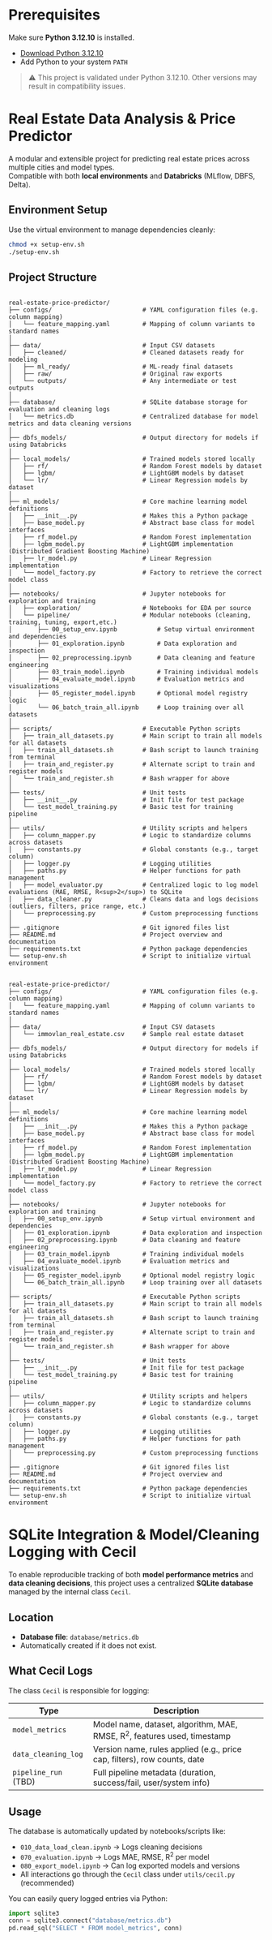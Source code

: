 # Prerequisites

Make sure **Python 3.12.10** is installed.

- [Download Python 3.12.10](https://www.python.org/downloads/release/python-31210/)
- Add Python to your system `PATH`

> ⚠️ This project is validated under Python 3.12.10. Other versions may result in compatibility issues.

# Real Estate Data Analysis & Price Predictor

A modular and extensible project for predicting real estate prices across multiple cities and model types.  
Compatible with both **local environments** and **Databricks** (MLflow, DBFS, Delta).



## Environment Setup

Use the virtual environment to manage dependencies cleanly:

```bash
chmod +x setup-env.sh
./setup-env.sh
```


##  Project Structure

```text

real-estate-price-predictor/
├── configs/                         # YAML configuration files (e.g. column mapping)
│   └── feature_mapping.yaml         # Mapping of column variants to standard names
│
├── data/                            # Input CSV datasets
│   ├── cleaned/                     # Cleaned datasets ready for modeling
│   ├── ml_ready/                    # ML-ready final datasets
│   ├── raw/                         # Original raw exports
│   └── outputs/                     # Any intermediate or test outputs
│
├── database/                        # SQLite database storage for evaluation and cleaning logs
│   └── metrics.db                   # Centralized database for model metrics and data cleaning versions
│
├── dbfs_models/                     # Output directory for models if using Databricks
│
├── local_models/                    # Trained models stored locally
│   ├── rf/                          # Random Forest models by dataset
│   ├── lgbm/                        # LightGBM models by dataset
│   └── lr/                          # Linear Regression models by dataset
│
├── ml_models/                       # Core machine learning model definitions
│   ├── __init__.py                  # Makes this a Python package
│   ├── base_model.py                # Abstract base class for model interfaces
│   ├── rf_model.py                  # Random Forest implementation
│   ├── lgbm_model.py                # LightGBM implementation (Distributed Gradient Boosting Machine)
│   ├── lr_model.py                  # Linear Regression implementation
│   └── model_factory.py             # Factory to retrieve the correct model class
│
├── notebooks/                       # Jupyter notebooks for exploration and training
│   ├── exploration/                 # Notebooks for EDA per source
│   └── pipeline/                    # Modular notebooks (cleaning, training, tuning, export,etc.)
│       ├── 00_setup_env.ipynb           # Setup virtual environment and dependencies
│       ├── 01_exploration.ipynb         # Data exploration and inspection
│       ├── 02_preprocessing.ipynb       # Data cleaning and feature engineering
│       ├── 03_train_model.ipynb         # Training individual models
│       ├── 04_evaluate_model.ipynb      # Evaluation metrics and visualizations
│       ├── 05_register_model.ipynb      # Optional model registry logic
│       └── 06_batch_train_all.ipynb     # Loop training over all datasets
│
├── scripts/                         # Executable Python scripts
│   ├── train_all_datasets.py        # Main script to train all models for all datasets
│   ├── train_all_datasets.sh        # Bash script to launch training from terminal
│   ├── train_and_register.py        # Alternate script to train and register models
│   └── train_and_register.sh        # Bash wrapper for above
│
├── tests/                           # Unit tests
│   ├── __init__.py                  # Init file for test package
│   └── test_model_training.py       # Basic test for training pipeline
│
├── utils/                           # Utility scripts and helpers
│   ├── column_mapper.py             # Logic to standardize columns across datasets
│   ├── constants.py                 # Global constants (e.g., target column)
│   ├── logger.py                    # Logging utilities
│   ├── paths.py                     # Helper functions for path management
│   ├── model_evaluator.py           # Centralized logic to log model evaluations (MAE, RMSE, R<sup>2</sup>) to SQLite
│   ├── data_cleaner.py              # Cleans data and logs decisions (outliers, filters, price range, etc.)
│   └── preprocessing.py             # Custom preprocessing functions
│
├── .gitignore                       # Git ignored files list
├── README.md                        # Project overview and documentation
├── requirements.txt                 # Python package dependencies
└── setup-env.sh                     # Script to initialize virtual environment


real-estate-price-predictor/
├── configs/                         # YAML configuration files (e.g. column mapping)
│   └── feature_mapping.yaml         # Mapping of column variants to standard names
│
├── data/                            # Input CSV datasets
│   └── immovlan_real_estate.csv     # Sample real estate dataset
│
├── dbfs_models/                     # Output directory for models if using Databricks
│
├── local_models/                    # Trained models stored locally
│   ├── rf/                          # Random Forest models by dataset
│   ├── lgbm/                        # LightGBM models by dataset
│   └── lr/                          # Linear Regression models by dataset
│
├── ml_models/                       # Core machine learning model definitions
│   ├── __init__.py                  # Makes this a Python package
│   ├── base_model.py                # Abstract base class for model interfaces
│   ├── rf_model.py                  # Random Forest implementation
│   ├── lgbm_model.py                # LightGBM implementation (Distributed Gradient Boosting Machine)
│   ├── lr_model.py                  # Linear Regression implementation
│   └── model_factory.py             # Factory to retrieve the correct model class
│
├── notebooks/                       # Jupyter notebooks for exploration and training
│   ├── 00_setup_env.ipynb           # Setup virtual environment and dependencies
│   ├── 01_exploration.ipynb         # Data exploration and inspection
│   ├── 02_preprocessing.ipynb       # Data cleaning and feature engineering
│   ├── 03_train_model.ipynb         # Training individual models
│   ├── 04_evaluate_model.ipynb      # Evaluation metrics and visualizations
│   ├── 05_register_model.ipynb      # Optional model registry logic
│   └── 06_batch_train_all.ipynb     # Loop training over all datasets
│
├── scripts/                         # Executable Python scripts
│   ├── train_all_datasets.py        # Main script to train all models for all datasets
│   ├── train_all_datasets.sh        # Bash script to launch training from terminal
│   ├── train_and_register.py        # Alternate script to train and register models
│   └── train_and_register.sh        # Bash wrapper for above
│
├── tests/                           # Unit tests
│   ├── __init__.py                  # Init file for test package
│   └── test_model_training.py       # Basic test for training pipeline
│
├── utils/                           # Utility scripts and helpers
│   ├── column_mapper.py             # Logic to standardize columns across datasets
│   ├── constants.py                 # Global constants (e.g., target column)
│   ├── logger.py                    # Logging utilities
│   ├── paths.py                     # Helper functions for path management
│   └── preprocessing.py             # Custom preprocessing functions
│
├── .gitignore                       # Git ignored files list
├── README.md                        # Project overview and documentation
├── requirements.txt                 # Python package dependencies
└── setup-env.sh                     # Script to initialize virtual environment
```

# SQLite Integration & Model/Cleaning Logging with Cecil

To enable reproducible tracking of both **model performance metrics** and **data cleaning decisions**, this project uses a centralized **SQLite database** managed by the internal class `Cecil`.

## Location

- **Database file**: `database/metrics.db`
- Automatically created if it does not exist.

## What Cecil Logs

The class `Cecil` is responsible for logging:

| Type                    | Description                                                                 |
|-------------------------|-----------------------------------------------------------------------------|
| `model_metrics`         | Model name, dataset, algorithm, MAE, RMSE, R<sup>2</sup>, features used, timestamp     |
| `data_cleaning_log`     | Version name, rules applied (e.g., price cap, filters), row counts, date     |
| `pipeline_run` (TBD)    | Full pipeline metadata (duration, success/fail, user/system info)           |

## Usage

The database is automatically updated by notebooks/scripts like:

- `010_data_load_clean.ipynb` → Logs cleaning decisions
- `070_evaluation.ipynb` → Logs MAE, RMSE, R<sup>2</sup> per model
- `080_export_model.ipynb` → Can log exported models and versions
- All interactions go through the `Cecil` class under `utils/cecil.py` (recommended)

You can easily query logged entries via Python:

```python
import sqlite3
conn = sqlite3.connect("database/metrics.db")
pd.read_sql("SELECT * FROM model_metrics", conn)









## Features
- Modular architecture with reusable model classes (OOP)
- Supports multiple cities, datasets, and model types
- Compatible with local `.csv` files and Databricks tables
- Easy model comparison and export (`.pkl` or MLflow)
- Optional API via FastAPI for inference


# 2. Data Analysis



# 3. Model training


![picture 0](images/a2b25867ed7b3e42fc0ceacc68656e03fd009a21e5ee5e8add10e78a494023b3.png)  
![picture 1](images/a2b25867ed7b3e42fc0ceacc68656e03fd009a21e5ee5e8add10e78a494023b3.png)  
